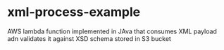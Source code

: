 # xml-process-example
AWS lambda function implemented in JAva that consumes XML payload adn validates it against XSD schema stored in S3 bucket

